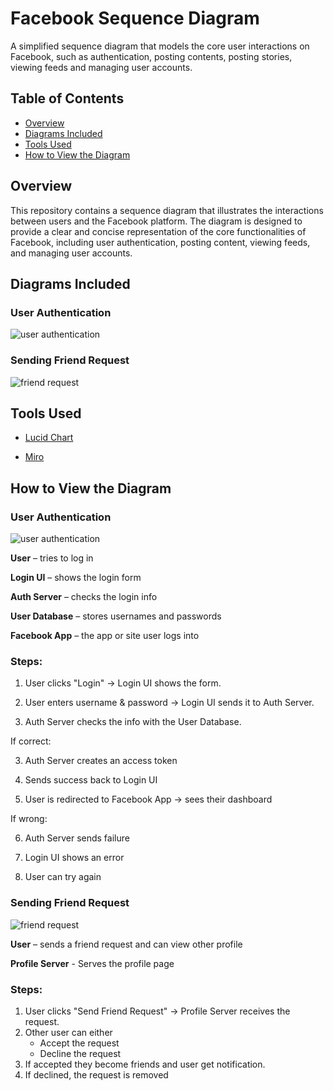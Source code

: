 # Facebook Sequence Diagram

A simplified sequence diagram that models the core user interactions on Facebook, such as authentication, posting contents, posting stories, viewing feeds and managing user accounts.

## Table of Contents
- [Overview](#overview)
- [Diagrams Included](#diagrams-included)
- [Tools Used](#tools-used)
- [How to View the Diagram](#how-to-view-the-diagram)


## Overview

This repository contains a sequence diagram that illustrates the interactions between users and the Facebook platform. The diagram is designed to provide a clear and concise representation of the core functionalities of Facebook, including user authentication, posting content, viewing feeds, and managing user accounts.

## Diagrams Included

### **User Authentication**

![user authentication](./image/auth.png)


### **Sending Friend Request**

![friend request](./image/friendRequest.png)

## Tools Used

- [Lucid Chart](https://www.lucidchart.com/pages/landing?km_CPC_CampaignId=1484560207&km_CPC_AdGroupID=60168114191&km_CPC_Keyword=lucid%20chart&km_CPC_MatchType=e&km_CPC_ExtensionID=&km_CPC_Network=g&km_CPC_AdPosition=&km_CPC_Creative=442433234360&km_CPC_TargetID=kwd-55720648523&km_CPC_Country=9075456&km_CPC_Device=c&km_CPC_placement=&km_CPC_target=)

- [Miro](https://miro.com)

## How to View the Diagram

### **User Authentication**

![user authentication](./image/auth.png)

**User** – tries to log in

**Login UI** – shows the login form

**Auth Server** – checks the login info

**User Database** – stores usernames and passwords

**Facebook App** – the app or site user logs into

### **Steps:**

1. User clicks "Login" → Login UI shows the form.

2. User enters username & password → Login UI sends it to Auth Server.

3. Auth Server checks the info with the User Database.

If correct:

3. Auth Server creates an access token

4. Sends success back to Login UI

5. User is redirected to Facebook App → sees their dashboard

If wrong:

6. Auth Server sends failure

7. Login UI shows an error

8. User can try again

### **Sending Friend Request**

![friend request](./image/friendRequest.png)

**User** – sends a friend request and can view other profile

**Profile Server** - Serves the profile page

### **Steps:**

1. User clicks "Send Friend Request" → Profile Server receives the request.
2. Other user can either
   - Accept the request
   - Decline the request
3. If accepted they become friends and user get notification.
4. If declined, the request is removed

